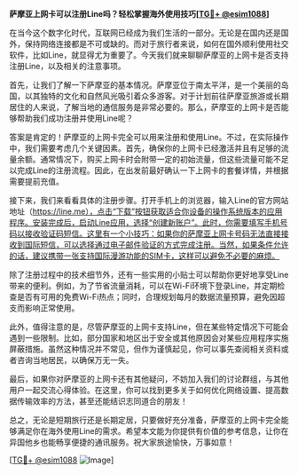 **萨摩亚上网卡可以注册Line吗？轻松掌握海外使用技巧[[TG💪+ @esim1088](https://t.me/s/esim1088)]**

在当今这个数字化时代，互联网已经成为我们生活的一部分。无论是在国内还是国外，保持网络连接都是不可或缺的。而对于旅行者来说，如何在国外顺利使用社交软件，比如Line，就显得尤为重要了。今天我们就来聊聊萨摩亚的上网卡是否支持注册Line，以及相关的注意事项。

首先，让我们了解一下萨摩亚的基本情况。萨摩亚位于南太平洋，是一个美丽的岛国，以其独特的文化和自然风光吸引着众多游客。对于计划前往萨摩亚旅游或长期居住的人来说，了解当地的通信服务是非常必要的。那么，萨摩亚的上网卡是否能够帮助我们成功注册并使用Line呢？

答案是肯定的！萨摩亚的上网卡完全可以用来注册和使用Line。不过，在实际操作中，我们需要考虑几个关键因素。首先，确保你的上网卡已经激活并且有足够的流量余额。通常情况下，购买上网卡时会附带一定的初始流量，但这些流量可能不足以完成Line的注册流程。因此，在出发前最好确认一下上网卡的套餐详情，并根据需要提前充值。

接下来，我们来看看具体的注册步骤。打开手机上的浏览器，输入Line的官方网站地址（https://line.me），点击“下载”按钮获取适合你设备的操作系统版本的应用程序。安装完成后，启动Line应用，选择“创建新账户”。此时，你需要填写手机号码以接收验证码短信。这里有一个小技巧：如果你的萨摩亚上网卡号码无法直接接收到国际短信，可以选择通过电子邮件验证的方式完成注册。当然，如果条件允许的话，建议携带一张支持国际漫游功能的SIM卡，这样可以避免不必要的麻烦。

除了注册过程中的技术细节外，还有一些实用的小贴士可以帮助你更好地享受Line带来的便利。例如，为了节省流量消耗，可以在Wi-Fi环境下登录Line，并定期检查是否有可用的免费Wi-Fi热点；同时，合理规划每月的数据流量预算，避免因超支而影响正常使用。

此外，值得注意的是，尽管萨摩亚的上网卡支持Line，但在某些特定情况下可能会遇到一些限制。比如，部分国家和地区出于安全或其他原因会对某些应用程序实施屏蔽措施。虽然这种情况并不常见，但作为谨慎起见，你可以事先查阅相关资料或者咨询当地居民，以确保万无一失。

最后，如果你对萨摩亚的上网卡还有其他疑问，不妨加入我们的讨论群组，与其他用户一起交流心得体验。在这里，你可以找到更多关于如何优化网络设置、提高数据传输效率的方法，甚至还能结识志同道合的朋友！

总之，无论是短期旅行还是长期定居，只要做好充分准备，萨摩亚的上网卡完全能够满足你在海外使用Line的需求。希望本文能为你提供有价值的参考信息，让你在异国他乡也能畅享便捷的通讯服务。祝大家旅途愉快，万事如意！

[[TG💪+ @esim1088](https://t.me/s/esim1088) ![Image](https://i.postimg.cc/4NQfJmqS/Snipaste-2025-05-13-00-14-12.png)]